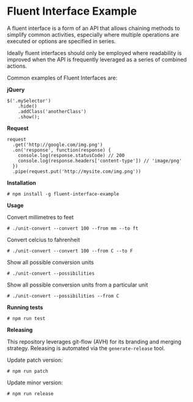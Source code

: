# Fluent Interface Example

A fluent interface is a form of an API that allows chaining methods to simplify common activities, especially where 
multiple operations are executed or options are specified in series.

Ideally fluent interfaces should only be employed where readability is improved when the API is frequently leveraged as
a series of combined actions.

Common examples of Fluent Interfaces are:

**jQuery**

    $('.mySelector')
        .hide()
        .addClass('anotherClass')
        .show();
        
**Request**

    request
      .get('http://google.com/img.png')
      .on('response', function(response) {
        console.log(response.statusCode) // 200
        console.log(response.headers['content-type']) // 'image/png'
      })
      .pipe(request.put('http://mysite.com/img.png'))
      
**Installation**

    # npm install -g fluent-interface-example
          
**Usage**

Convert millimetres to feet

    # ./unit-convert --convert 100 --from mm --to ft
    
Convert celcius to fahrenheit 

    # ./unit-convert --convert 100 --from C --to F
    
Show all possible conversion units

    # ./unit-convert --possibilities
    
Show all possible conversion units from a particular unit

    # ./unit-convert --possibilities --from C
    
**Running tests**

    # npm run test
    
**Releasing** 

This repository leverages git-flow (AVH) for its branding and merging strategy.  Releasing is automated via the 
`generate-release` tool.

Update patch version:

    # npm run patch

Update minor version:

    # npm run release    